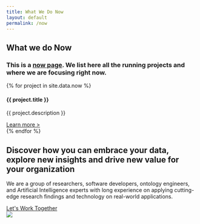 ```yaml
---
title: What We Do Now
layout: default
permalink: /now
---
```

<main role="main">
  <!-- main heading-->
  <section class="mainheading mb-5">
    <div class="container">
      <div class="wrap">
        <h1 class="mb-5">What we do <span class="green">Now</span></h1>
        <h3>
          This is a <a href="https://nownownow.com/about" target="_blank">now page</a>. We list here all the running projects and where we are focusing right now.
        </h3>
      </div>
    </div>
  </section>
  <section class="my-5 pt-4">
    <div class="container">
      {% for project in site.data.now %}
      <div class="row mb-5">
        <div class="col col-3">
          <h4 class="pt-1">{{ project.title }}</h4>
        </div>
        <div class="col col-9">
          <p class="mb-2">{{ project.description }}</p>
          <a href="{{ project.link }}" target="_blank">Learn more ></a>
        </div>
      </div>
      {% endfor %}
    </div>
  </section>
  <section class="home-calltoaction">
    <div class="container">
      <!-- heading-->
      <div class="text">
        <h2>
          Discover how you can embrace your data, explore <span class="green">new insights</span>
          and drive <span class="green">new value</span> for your organization
        </h2>
        <p>
          We are a group of  researchers,  software developers, ontology engineers,
          and Artificial Intelligence experts with
          long experience on applying cutting-edge research findings and technology on real-world applications.
          <!-- working with standards and have contributed in the RDF,
          OWL and SKOS Working Groups of W3C.-->
        </p>
        <a href="{{ site.baseurl }}/contact">Let's Work Together</a>
      </div>
      <!-- character-->
      <img class="character" src="{{ site.baseurl }}/assets/img/img-character-3.png">
    </div>
  </section>
</main>
